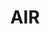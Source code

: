 ---
title: "AIR"
summary: "Air is a French electronic / rock duo composed by Jean-Benoît Dunckel and Nicolas Godin, active since 1995. The band has given conflicting statements about whether \"AIR\" is an acronym ."
image: "air.jpg"
apple_music_artist_url: "https://music.apple.com/gb/artist/air/5641488"
wikipedia_url: "none"
---